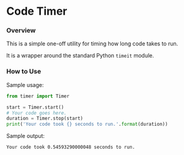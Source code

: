 # Code Timer

### Overview

This is a simple one-off utility for timing how long code takes to run.

It is a wrapper around the standard Python `timeit` module.

### How to Use

Sample usage:

```python
from timer import Timer

start = Timer.start()
# Your code goes here.
duration = Timer.stop(start)
print('Your code took {} seconds to run.'.format(duration))
```

Sample output:

```text
Your code took 0.54593290000048 seconds to run.
```


